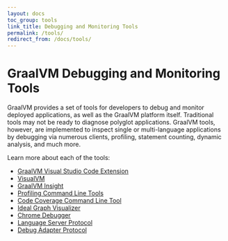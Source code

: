 ```yaml
---
layout: docs
toc_group: tools
link_title: Debugging and Monitoring Tools
permalink: /tools/
redirect_from: /docs/tools/
---
```


# GraalVM Debugging and Monitoring Tools

GraalVM provides a set of tools for developers to debug and monitor deployed applications, as well as the GraalVM platform itself.
Traditional tools may not be ready to diagnose polyglot applications.
GraalVM tools, however, are implemented to inspect single or multi-language applications by debugging via numerous clients, profiling, statement counting, dynamic analysis, and much more.

Learn more about each of the tools:

* [GraalVM Visual Studio Code Extension](vscode/graalvm/README.md)
* [VisualVM](visualvm.md)
* [GraalVM Insight](insight/README.md)
* [Profiling Command Line Tools](profiling.md)
* [Code Coverage Command Line Tool](code-coverage.md)
* [Ideal Graph Visualizer](ideal-graph-visualizer.md)
* [Chrome Debugger](chrome-debugger.md)
* [Language Server Protocol](lsp.md)
* [Debug Adapter Protocol](dap.md)
